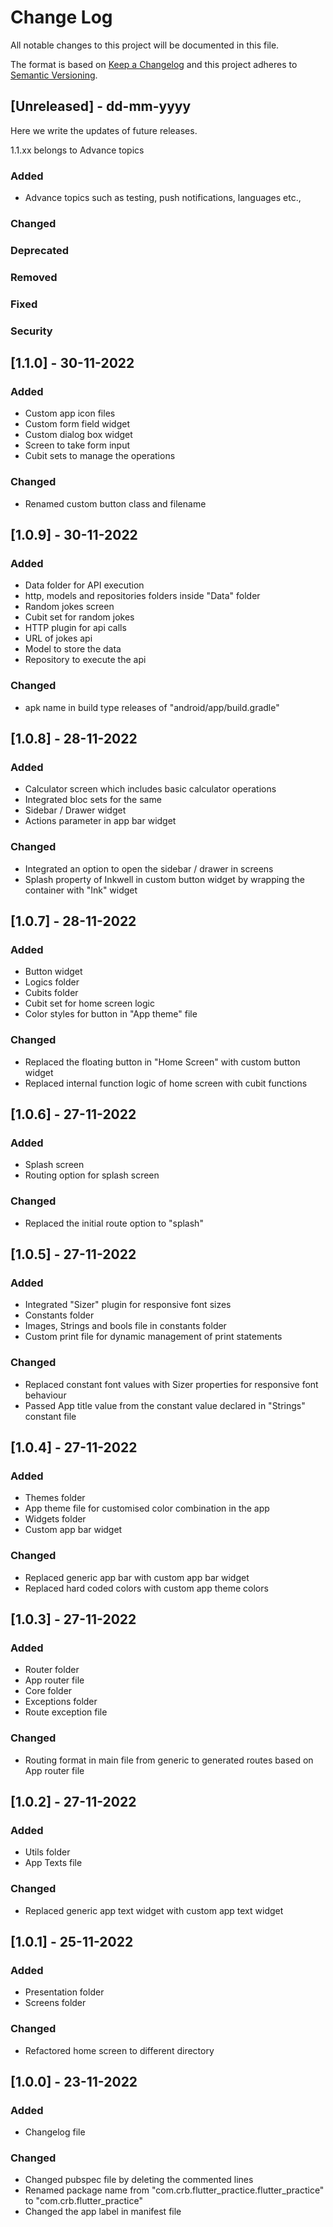 # Change Log
All notable changes to this project will be documented in this file.

The format is based on [Keep a Changelog](http://keepachangelog.com/)
and this project adheres to [Semantic Versioning](http://semver.org/).

## [Unreleased] - dd-mm-yyyy
Here we write the updates of future releases.

1.1.xx belongs to Advance topics

### Added
- Advance topics such as testing, push notifications, languages etc.,

### Changed

### Deprecated

### Removed

### Fixed

### Security


## [1.1.0] - 30-11-2022

### Added
- Custom app icon files
- Custom form field widget
- Custom dialog box widget
- Screen to take form input
- Cubit sets to manage the operations

### Changed
- Renamed custom button class and filename


## [1.0.9] - 30-11-2022

### Added
- Data folder for API execution
- http, models and repositories folders inside "Data" folder
- Random jokes screen
- Cubit set for random jokes
- HTTP plugin for api calls
- URL of jokes api
- Model to store the data
- Repository to execute the api

### Changed
- apk name in build type releases of "android/app/build.gradle"


## [1.0.8] - 28-11-2022

### Added
- Calculator screen which includes basic calculator operations
- Integrated bloc sets for the same
- Sidebar / Drawer widget
- Actions parameter in app bar widget

### Changed
- Integrated an option to open the sidebar / drawer in screens
- Splash property of Inkwell in custom button widget by wrapping the container with "Ink" widget


## [1.0.7] - 28-11-2022

### Added
- Button widget
- Logics folder
- Cubits folder
- Cubit set for home screen logic
- Color styles for button in "App theme" file

### Changed
- Replaced the floating button in "Home Screen" with custom button widget
- Replaced internal function logic of home screen with cubit functions


## [1.0.6] - 27-11-2022

### Added
- Splash screen
- Routing option for splash screen

### Changed
- Replaced the initial route option to "splash"


## [1.0.5] - 27-11-2022

### Added
- Integrated "Sizer" plugin for responsive font sizes
- Constants folder
- Images, Strings and bools file in constants folder
- Custom print file for dynamic management of print statements

### Changed
- Replaced constant font values with Sizer properties for responsive font behaviour
- Passed App title value from the constant value declared in "Strings" constant file


## [1.0.4] - 27-11-2022

### Added
- Themes folder
- App theme file for customised color combination in the app
- Widgets folder
- Custom app bar widget

### Changed
- Replaced generic app bar with custom app bar widget
- Replaced hard coded colors with custom app theme colors


## [1.0.3] - 27-11-2022

### Added
- Router folder
- App router file
- Core folder
- Exceptions folder
- Route exception file

### Changed
- Routing format in main file from generic to generated routes based on App router file


## [1.0.2] - 27-11-2022

### Added
- Utils folder
- App Texts file

### Changed
- Replaced generic app text widget with custom app text widget


## [1.0.1] - 25-11-2022

### Added
- Presentation folder
- Screens folder

### Changed
- Refactored home screen to different directory


## [1.0.0] - 23-11-2022

### Added
- Changelog file

### Changed
- Changed pubspec file by deleting the commented lines
- Renamed package name from "com.crb.flutter_practice.flutter_practice" to "com.crb.flutter_practice"
- Changed the app label in manifest file